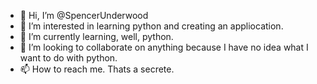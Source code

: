 - 👋 Hi, I’m @SpencerUnderwood
- 👀 I’m interested in learning python and creating an appliocation.
- 🌱 I’m currently learning, well, python. 
- 💞️ I’m looking to collaborate on anything because I have no idea what I want to do with python. 
- 📫 How to reach me. Thats a secrete. 

<!---
TypeySnakey/TypeySnakey is a ✨ special ✨ repository because its `README.md` (this file) appears on your GitHub profile.
You can click the Preview link to take a look at your changes.
--->
